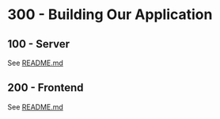 # 300 - Building Our Application

## 100 - Server

See [README.md](./100/README.md)

## 200 - Frontend

See [README.md](./200/README.md)